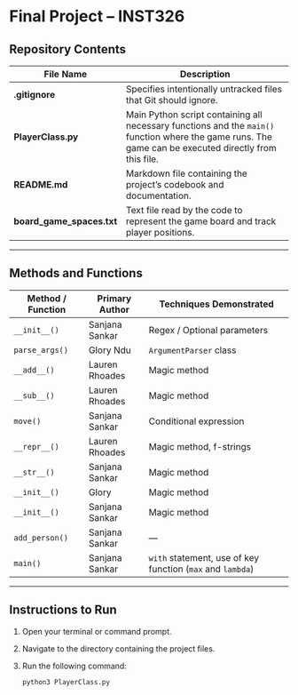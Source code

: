 # Final Project – INST326

## Repository Contents
| File Name | Description |
|------------|-------------|
| **.gitignore** | Specifies intentionally untracked files that Git should ignore. |
| **PlayerClass.py** | Main Python script containing all necessary functions and the `main()` function where the game runs. The game can be executed directly from this file. |
| **README.md** | Markdown file containing the project’s codebook and documentation. |
| **board_game_spaces.txt** | Text file read by the code to represent the game board and track player positions. |

---

## Methods and Functions

| Method / Function | Primary Author | Techniques Demonstrated |
|--------------------|----------------|--------------------------|
| `__init__()` | Sanjana Sankar | Regex / Optional parameters |
| `parse_args()` | Glory Ndu | `ArgumentParser` class |
| `__add__()` | Lauren Rhoades | Magic method |
| `__sub__()` | Lauren Rhoades | Magic method |
| `move()` | Sanjana Sankar | Conditional expression |
| `__repr__()` | Lauren Rhoades | Magic method, f-strings |
| `__str__()` | Sanjana Sankar | Magic method |
| `__init__()` | Glory | Magic method |
| `__init__()` | Sanjana Sankar | Magic method |
| `add_person()` | Sanjana Sankar | — |
| `main()` | Sanjana Sankar | `with` statement, use of key function (`max` and `lambda`) |

---

## Instructions to Run

1. Open your terminal or command prompt.  
2. Navigate to the directory containing the project files.  
3. Run the following command:

   ```bash
   python3 PlayerClass.py
